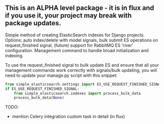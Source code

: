 This is an ALPHA level package - it is in flux and if you use it, your project may break with package updates.
----------------

Simple method of creating ElasticSearch indexes for Django projects. Options: auto index/delete with model signals, bulk submit ES operations on request_finished signal, (future) support for RabbitMQ ES 'river' configuration. Management command to handle broad initialization and indexing.

To use the request_finished signal to bulk update ES and ensure that all your management commands work correctly with signals/bulk updating, you will need to update your manage.py script with this snippet:

```python
from simple_elasticsearch.settings import ES_USE_REQUEST_FINISHED_SIGNAL
if ES_USE_REQUEST_FINISHED_SIGNAL:
    from simple_elasticsearch.indexes import process_bulk_data
    process_bulk_data(None)
```

TODO:

  - mention Celery integration custom task in detail (in flux)